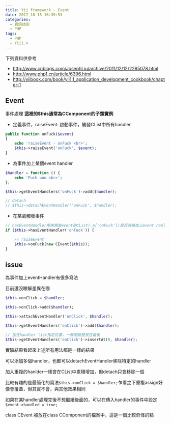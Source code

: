 ```yaml
---
title: Yii framework - Event
date: 2017-10-15 16:39:53
categories:
  - 資訊技術
  - PHP
tags:
  - PHP
  - Yii1.x
---
```


下列資料供參考

* <http://www.cnblogs.com/JosephLiu/archive/2011/12/12/2285078.html>
* <http://www.php1.cn/article/6396.html>
* <http://yiibook.com/book/yii1.1_application_development_cookbook/chapter-1>

## Event

事件處理
**這裡的$this通常為CComponent的子類實例**

* 定義事件，raiseEvent: 啟動事件，觸發CList中所有handler

<!--more-->

```PHP
public function onFuck($event)
{
    echo 'raiseEvent - onFuck <br>';
    $this->raiseEvent('onFuck', $event);
}
```

* 為事件加上某個event handler

```PHP
$handler = function () {
    echo 'Fuck uuu <br>';
};

$this->getEventHandlers('onFuck')->add($handler);

// detach
// $this->detachEventHandler('onFuck', $handler);
```

* 在某處觸發事件

```PHP
// hasEventHandler用來檢查event的CList(_e['onFuck'])是否有被加上event hanlder
if ($this->hasEventHandler('onFuck')) {

    // raiseEvent
    $this->onFuck(new CEvent($this));
}
```

## issue

為事件加上eventHandler有很多寫法

目前還沒瞭解差異在哪

```PHP
$this->onClick = $handler;
```

```PHP
$this->onClick->add($handler);
```

```PHP
$this->attachEventHandler('onClick', $handler);
```

```PHP
$this->getEventHandlers('onClick')->add($handler);
```

```PHP
// 加在handler list指定位置，一般預設是放在最後
$this->getEventHandlers('onClick')->insertAt(0, $handler);
```

實驗結果看起來上述所有用法都是一樣的結果

可以添加多個handler，也都可以detachEventHandler移除特定的handler

加入重複的hanlder一樣會在CList中累積增加，但detach只會移除一個

比較有趣的是最簡化的寫法`$this->onClick = $handler;`乍看之下重複assign好像會覆蓋，但其實不會，與其他效果相同

如果在某handler處理完後不想繼續後面的，可以在傳入handler的事件中設定`$event->handled = true;`

class CEvent 被放在class CComponent的檔案中，這是一個比較奇怪的點
